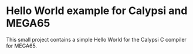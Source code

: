 Hello World example for Calypsi and MEGA65
==========================================

This small project contains a simple Hello World for the Calypsi C
compiler for MEGA65.
